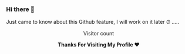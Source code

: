 ### Hi there 👋
Just came to know about this Github feature, I will work on it later ⏰ .....
<!--
**zpratikpathak/zpratikpathak** is a ✨ _special_ ✨ repository because its `README.md` (this file) appears on your GitHub profile.

Here are some ideas to get you started:

- 🔭 I’m currently working on ...
- 🌱 I’m currently learning ...
- 👯 I’m looking to collaborate on ...
- 🤔 I’m looking for help with ...
- 💬 Ask me about ...
- 📫 How to reach me: ...
- 😄 Pronouns: ...
- ⚡ Fun fact: ...
-->

<p align="center"> 
  Visitor count<br>
  <img style="display:none;" src="https://profile-counter.glitch.me/zpratikpathak/count.svg" />
</p>

<p align="center">
  <b>Thanks For Visiting My Profile ❤️</b>
</p>
